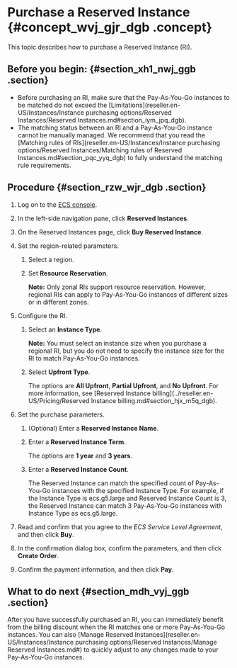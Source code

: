 # Purchase a Reserved Instance {#concept_wvj_gjr_dgb .concept}

This topic describes how to purchase a Reserved Instance \(RI\).

## Before you begin: {#section_xh1_nwj_ggb .section}

-   Before purchasing an RI, make sure that the Pay-As-You-Go instances to be matched do not exceed the [Limitations](reseller.en-US/Instances/Instance purchasing options/Reserved Instances/Reserved Instances.md#section_iym_jpq_dgb).
-   The matching status between an RI and a Pay-As-You-Go instance cannot be manually managed. We recommend that you read the [Matching rules of RIs](reseller.en-US/Instances/Instance purchasing options/Reserved Instances/Matching rules of Reserved Instances.md#section_pqc_yyq_dgb) to fully understand the matching rule requirements.

## Procedure {#section_rzw_wjr_dgb .section}

1.  Log on to the [ECS console](https://partners-intl.console.aliyun.com/#/ecs).
2.  In the left-side navigation pane, click **Reserved Instances**.
3.  On the Reserved Instances page, click **Buy Reserved Instance**.
4.  Set the region-related parameters.
    1.  Select a region.
    2.  Set **Resource Reservation**.

        **Note:** Only zonal RIs support resource reservation. However, regional RIs can apply to Pay-As-You-Go instances of different sizes or in different zones.

5.  Configure the RI.
    1.  Select an **Instance Type**.

        **Note:** You must select an instance size when you purchase a regional RI, but you do not need to specify the instance size for the RI to match Pay-As-You-Go instances.

    2.  Select **Upfront Type**.

        The options are **All Upfront**, **Partial Upfront**, and **No Upfront**. For more information, see [Reserved Instance billing](../reseller.en-US/Pricing/Reserved Instance billing.md#section_hjx_m5q_dgb).

6.  Set the purchase parameters.
    1.  \(Optional\) Enter a **Reserved Instance Name**.
    2.  Enter a **Reserved Instance Term**.

        The options are **1 year** and **3 years**.

    3.  Enter a **Reserved Instance Count**.

        The Reserved Instance can match the specified count of Pay-As-You-Go instances with the specified Instance Type. For example, if the Instance Type is ecs.g5.large and Reserved Instance Count is 3, the Reserved Instance can match 3 Pay-As-You-Go instances with Instance Type as ecs.g5.large.

7.  Read and confirm that you agree to the *ECS Service Level Agreement*, and then click **Buy**.
8.  In the confirmation dialog box, confirm the parameters, and then click **Create Order**.
9.  Confirm the payment information, and then click **Pay**.

## What to do next {#section_mdh_vyj_ggb .section}

After you have successfully purchased an RI, you can immediately benefit from the billing discount when the RI matches one or more Pay-As-You-Go instances. You can also [Manage Reserved Instances](reseller.en-US/Instances/Instance purchasing options/Reserved Instances/Manage Reserved Instances.md#) to quickly adjust to any changes made to your Pay-As-You-Go instances.

